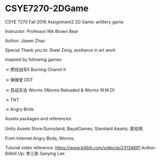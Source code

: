 # CSYE7270-2DGame

CSYE 7270 Fall 2019 Assignment2 2D Game: artillery game 

Instructor: Professor Nik Brown Bear

Author: Jiawei Zhao

Special Thank you to: Siwei Zeng, assitance in art work

Inspired by following games:

-> 燃烧战车II Burning Chariot II

-> 弹弹堂 DDT

-> 百战天虫 Worms (Worms Reloaded & Worms W.M.D)

-> TNT 

-> Angry Birds 

Assets packages and references:

Unity Assets Store:Sunnyland; BayatGames; Standard Assets; 爱给网

From Internet:Angry Birds; Worms;

Tutorial video reference: https://www.bilibili.com/video/av23134891 Author: Bilibili Up: 李三影 Sanying Lee



